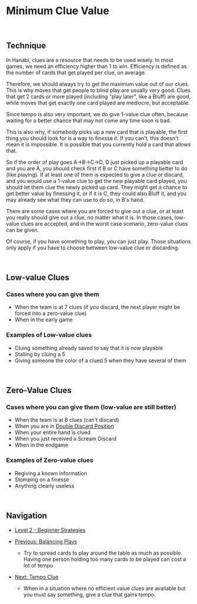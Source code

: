 # Minimum Clue Value

<br />

## Technique

In Hanabi, clues are a resource that needs to be used wisely. In most games, we need an efficiency higher than 1 to win. Efficiency is defined as the number of cards that get played per clue, on average.

Therefore, we should always try to get the maximum value out of our clues. This is why moves that get people to blind play are usually very good. Clues that get 2 cards or more played (including "play later", like a Bluff) are good, while moves that get exactly one card played are mediocre, but acceptable.

Since tempo is also very important, we do give 1-value clue often, because waiting for a better chance that may not come any time soon is bad.

This is also why, if somebody picks up a new card that is playable, the first thing you should look for is a way to finesse it. If you can't, this doesn't mean it is impossible. It is possible that you currently hold a card that allows that.

So if the order of play goes A->B->C->D, D just picked up a playable card and you are A, you should check first if B or C have something better to do (like playing). If at least one of them is expected to give a clue or discard, and you would use a 1-value clue to get the new playable card played, you should let them clue the newly picked up card. They might get a chance to get better value by finessing it, or if it is C, they could also Bluff it, and you may already see what they can use to do so, in B's hand.

There are some cases where you are forced to give out a clue, or at least you really should give out a clue, no matter what it is. In those cases, low-value clues are accepted, and in the worst case scenario, zero-value clues can be given.

Of course, if you have something to play, you can just play. Those situations only apply if you have to choose between low-value clue or discarding.

<br />

## Low-value Clues

### Cases where you can give them
* When the team is at 7 clues (if you discard, the next player might be forced into a zero-value clue)
* When in the early game

### Examples of Low-value clues

* Cluing something already saved to say that it is now playable
* Stalling by cluing a 5
* Giving someone the color of a clued 5 when they have several of them

<br />

## Zero-Value Clues

### Cases where you can give them (low-value are still better)

* When the team is at 8 clues (can't discard)
* When you are in [Double Discard Position](https://github.com/agilbert1412/HanabiStrategy/blob/master/Strategy/Level%203%20-%20Intermediate/36%20-%20Double%20Discard.md)
* When your entire hand is clued
* When you just received a Scream Discard
* When in the endgame

### Examples of Zero-value clues

* Regiving a known information
* Stomping on a finesse
* Anything clearly useless

<br />

## Navigation

* [Level 2 - Beginner Strategies](https://github.com/agilbert1412/HanabiStrategy/blob/master/Strategy/Level%202%20-%20Beginner/Level%202%20-%20Beginner.md)

* [Previous: Balancing Plays](https://github.com/agilbert1412/HanabiStrategy/blob/master/Strategy/Level%202%20-%20Beginner/26%20-%20Balancing%20Plays.md)
	* Try to spread cards to play around the table as much as possible. Having one person holding too many cards to be played can cost a lot of tempo

* [Next: Tempo Clue](https://github.com/agilbert1412/HanabiStrategy/blob/master/Strategy/Level%202%20-%20Beginner/28%20-%20Tempo%20Clue.md)
	* When in a situation where no efficient value clues are available but you must say something, give a clue that gains tempo.